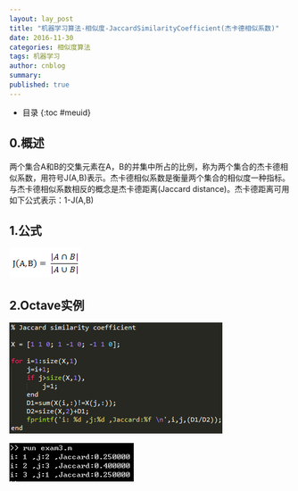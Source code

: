 ```yaml
---
layout: lay_post
title: "机器学习算法-相似度-JaccardSimilarityCoefficient(杰卡德相似系数)"
date: 2016-11-30
categories: 相似度算法
tags: 机器学习
author: cnblog
summary:
published: true
---
```


* 目录
{:toc #meuid}

## 0.概述

两个集合A和B的交集元素在A，B的并集中所占的比例，称为两个集合的杰卡德相似系数，用符号J(A,B)表示。杰卡德相似系数是衡量两个集合的相似度一种指标。与杰卡德相似系数相反的概念是杰卡德距离(Jaccard distance)。杰卡德距离可用如下公式表示：1-J(A,B)
<!-- more -->

## 1.公式

![公式](/images/算法/杰卡德相似系数/公式.png)

## 2.Octave实例

![octave](/images/算法/杰卡德相似系数/octave.png)

![octave_result](/images/算法/杰卡德相似系数/octave_result.png)